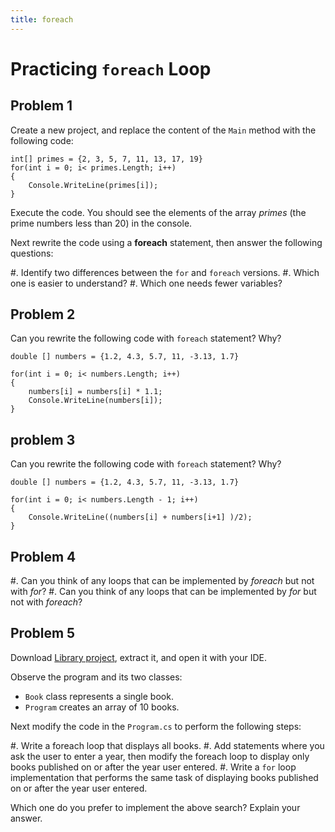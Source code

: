 ```yaml
---
title: foreach
---
```


# Practicing `foreach` Loop

## Problem 1

Create a new project, and replace the content of the `Main` method with the following code:

```
int[] primes = {2, 3, 5, 7, 11, 13, 17, 19}
for(int i = 0; i< primes.Length; i++)
{
    Console.WriteLine(primes[i]);
}
```

Execute the code. You should see the elements of the array _primes_ (the prime numbers less than 20) in the console.

Next rewrite the code using a **foreach** statement, then answer the following questions:
 
#. Identify two differences between the `for` and `foreach` versions. 
#. Which one is easier to understand?
#. Which one needs fewer variables?

## Problem 2

Can you rewrite the following code with `foreach` statement? Why?

```
double [] numbers = {1.2, 4.3, 5.7, 11, -3.13, 1.7}

for(int i = 0; i< numbers.Length; i++)
{
    numbers[i] = numbers[i] * 1.1;
    Console.WriteLine(numbers[i]);
}
```

## problem 3


Can you rewrite the following code with `foreach` statement? Why?

```
double [] numbers = {1.2, 4.3, 5.7, 11, -3.13, 1.7}

for(int i = 0; i< numbers.Length - 1; i++)
{   
    Console.WriteLine((numbers[i] + numbers[i+1] )/2);
}
```

## Problem 4

#. Can you think of any loops that can be implemented by _foreach_ but not with _for_?
#. Can you think of any loops that can be implemented by _for_ but not with _foreach_?


## Problem 5

Download [Library project](Library.zip), extract it, and open it with your IDE. 

Observe the program and its two classes:

- `Book` class represents a single book. 
- `Program` creates an array of 10 books.

Next modify the code in the `Program.cs` to perform the following steps:

#. Write a foreach loop that displays all books.
#. Add statements where you ask the user to enter a year, then modify the foreach loop to display only books published on or after the year user entered.
#. Write a `for` loop implementation that performs the same task of displaying books published on or after the year user entered.

Which one do you prefer to implement the above search? Explain your answer.
